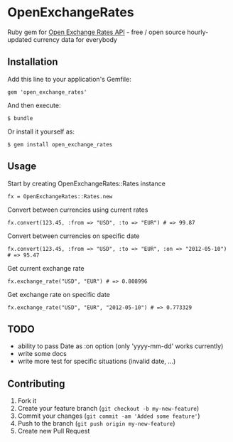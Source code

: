 # OpenExchangeRates

Ruby gem for [Open Exchange Rates API](http://openexchangerates.org) - free / open source hourly-updated currency data for everybody

## Installation

Add this line to your application's Gemfile:

    gem 'open_exchange_rates'

And then execute:

    $ bundle

Or install it yourself as:

    $ gem install open_exchange_rates

## Usage

Start by creating OpenExchangeRates::Rates instance

    fx = OpenExchangeRates::Rates.new

Convert between currencies using current rates    

    fx.convert(123.45, :from => "USD", :to => "EUR") # => 99.87
    
Convert between currencies on specific date   

    fx.convert(123.45, :from => "USD", :to => "EUR", :on => "2012-05-10") # => 95.47
    
Get current exchange rate

    fx.exchange_rate("USD", "EUR") # => 0.808996
    
Get exchange rate on specific date

    fx.exchange_rate("USD", "EUR", "2012-05-10") # => 0.773329

    
## TODO

- ability to pass Date as :on option (only 'yyyy-mm-dd' works currently)
- write some docs
- write more test for specific situations (invalid date, ...)

## Contributing

1. Fork it
2. Create your feature branch (`git checkout -b my-new-feature`)
3. Commit your changes (`git commit -am 'Added some feature'`)
4. Push to the branch (`git push origin my-new-feature`)
5. Create new Pull Request
